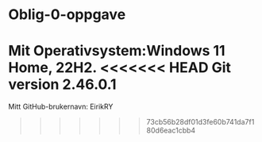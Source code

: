 # Oblig-0-oppgave
Mit Operativsystem:Windows 11 Home, 22H2.
<<<<<<< HEAD
Git version 2.46.0.1
=======
Mitt GitHub-brukernavn: EirikRY
>>>>>>> 73cb56b28df01d3fe60b741da7f180d6eac1cbb4
